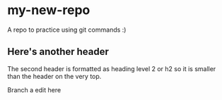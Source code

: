 # my-new-repo
A repo to practice using git commands :)  

## Here's another header 
The second header is formatted as heading level 2 or h2 so it is smaller than the header on the very top. 

Branch a edit here 
